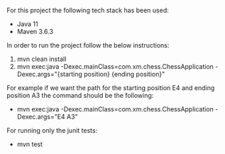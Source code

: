 For this project the following tech stack has been used:
- Java 11
- Maven 3.6.3

In order to run the project follow the below instructions:
1. mvn clean install
2. mvn exec:java -Dexec.mainClass=com.xm.chess.ChessApplication -Dexec.args="{starting position} {ending position}"

For example if we want the path for the starting position E4 and ending position A3 the command should be the following:
- mvn exec:java -Dexec.mainClass=com.xm.chess.ChessApplication -Dexec.args="E4 A3"

For running only the junit tests: 
- mvn test